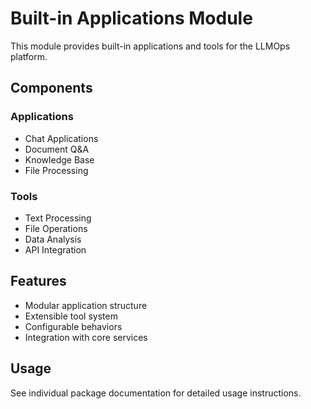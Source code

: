 # Built-in Applications Module

This module provides built-in applications and tools for the LLMOps platform.

## Components

### Applications
- Chat Applications
- Document Q&A
- Knowledge Base
- File Processing

### Tools
- Text Processing
- File Operations
- Data Analysis
- API Integration

## Features

- Modular application structure
- Extensible tool system
- Configurable behaviors
- Integration with core services

## Usage

See individual package documentation for detailed usage instructions.